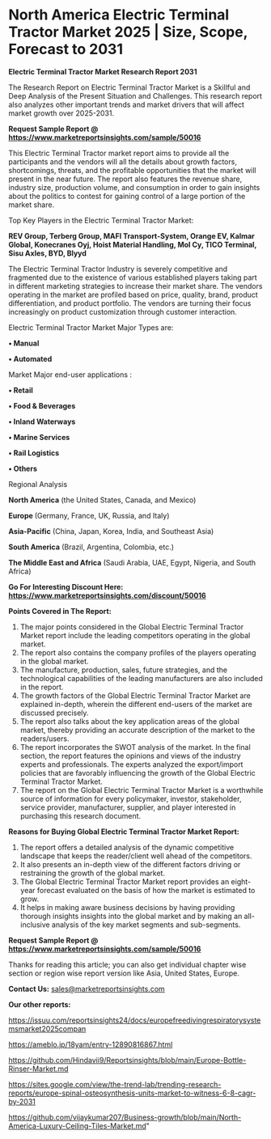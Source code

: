 # North America Electric Terminal Tractor Market 2025 | Size, Scope, Forecast to 2031

<strong>Electric Terminal Tractor Market Research Report 2031</strong>

The Research Report on Electric Terminal Tractor Market is a Skillful and Deep Analysis of the Present Situation and Challenges. This research report also analyzes other important trends and market drivers that will affect market growth over 2025-2031.

<strong>Request Sample Report @ <a href=https://www.marketreportsinsights.com/sample/50016>https://www.marketreportsinsights.com/sample/50016</a></strong>

This Electric Terminal Tractor market report aims to provide all the participants and the vendors will all the details about growth factors, shortcomings, threats, and the profitable opportunities that the market will present in the near future. The report also features the revenue share, industry size, production volume, and consumption in order to gain insights about the politics to contest for gaining control of a large portion of the market share.

Top Key Players in the Electric Terminal Tractor Market:

<strong>REV Group, Terberg Group, MAFI Transport-System, Orange EV, Kalmar Global, Konecranes Oyj, Hoist Material Handling, Mol Cy, TICO Terminal, Sisu Axles, BYD, Blyyd</strong>

The Electric Terminal Tractor Industry is severely competitive and fragmented due to the existence of various established players taking part in different marketing strategies to increase their market share. The vendors operating in the market are profiled based on price, quality, brand, product differentiation, and product portfolio. The vendors are turning their focus increasingly on product customization through customer interaction.

Electric Terminal Tractor Market Major Types are:

<strong>•  Manual

•  Automated</strong>

Market Major end-user applications :

<strong>•  Retail

•  Food & Beverages

•  Inland Waterways

•  Marine Services

•  Rail Logistics

•  Others</strong>

Regional Analysis

</u><strong><b>North America</b></strong> (the United States, Canada, and Mexico)

<strong><b>Europe </b></strong>(Germany, France, UK, Russia, and Italy)

<strong><b>Asia-Pacific</b></strong> (China, Japan, Korea, India, and Southeast Asia)

<strong><b>South America</b></strong> (Brazil, Argentina, Colombia, etc.)

<strong><b>The Middle East and Africa</b></strong> (Saudi Arabia, UAE, Egypt, Nigeria, and South Africa)

<strong>Go For Interesting Discount Here: <a href=https://www.marketreportsinsights.com/discount/50016>https://www.marketreportsinsights.com/discount/50016</a></strong>

<strong>Points Covered in The Report:</strong>
<ol>
  <li>The major points considered in the Global Electric Terminal Tractor Market report include the leading competitors operating in the global market.</li>
  <li>The report also contains the company profiles of the players operating in the global market.</li>
  <li>The manufacture, production, sales, future strategies, and the technological capabilities of the leading manufacturers are also included in the report.</li>
  <li>The growth factors of the Global Electric Terminal Tractor Market are explained in-depth, wherein the different end-users of the market are discussed precisely.</li>
  <li>The report also talks about the key application areas of the global market, thereby providing an accurate description of the market to the readers/users.</li>
  <li>The report incorporates the SWOT analysis of the market. In the final section, the report features the opinions and views of the industry experts and professionals. The experts analyzed the export/import policies that are favorably influencing the growth of the Global Electric Terminal Tractor Market.</li>
  <li>The report on the Global Electric Terminal Tractor Market is a worthwhile source of information for every policymaker, investor, stakeholder, service provider, manufacturer, supplier, and player interested in purchasing this research document.</li>
</ol>
<strong>Reasons for Buying Global Electric Terminal Tractor Market Report:</strong>

<ol>
  <li>The report offers a detailed analysis of the dynamic competitive landscape that keeps the reader/client well ahead of the competitors.</li>
  <li>It also presents an in-depth view of the different factors driving or restraining the growth of the global market.</li>
  <li>The Global Electric Terminal Tractor Market report provides an eight-year forecast evaluated on the basis of how the market is estimated to grow.</li>
  <li>It helps in making aware business decisions by having providing thorough insights insights into the global market and by making an all-inclusive analysis of the key market segments and sub-segments.</li>
</ol>
<strong>Request Sample Report @ <a href=https://www.marketreportsinsights.com/sample/50016>https://www.marketreportsinsights.com/sample/50016</a></strong>


Thanks for reading this article; you can also get individual chapter wise section or region wise report version like Asia, United States, Europe.

<strong>Contact Us:</strong>
sales@marketreportsinsights.com

<strong>Our other reports:</strong>

<a href=https://issuu.com/reportsinsights24/docs/europefreedivingrespiratorysystemsmarket2025compan>https://issuu.com/reportsinsights24/docs/europefreedivingrespiratorysystemsmarket2025compan</a>

<a href=https://ameblo.jp/18yam/entry-12890816867.html>https://ameblo.jp/18yam/entry-12890816867.html</a>

<a href=https://github.com/Hindavii9/Reportsinsights/blob/main/Europe-Bottle-Rinser-Market.md>https://github.com/Hindavii9/Reportsinsights/blob/main/Europe-Bottle-Rinser-Market.md</a>

<a href=https://sites.google.com/view/the-trend-lab/trending-research-reports/europe-spinal-osteosynthesis-units-market-to-witness-6-8-cagr-by-2031>https://sites.google.com/view/the-trend-lab/trending-research-reports/europe-spinal-osteosynthesis-units-market-to-witness-6-8-cagr-by-2031</a>

<a href=https://github.com/vijaykumar207/Business-growth/blob/main/North-America-Luxury-Ceiling-Tiles-Market.md>https://github.com/vijaykumar207/Business-growth/blob/main/North-America-Luxury-Ceiling-Tiles-Market.md</a>"
